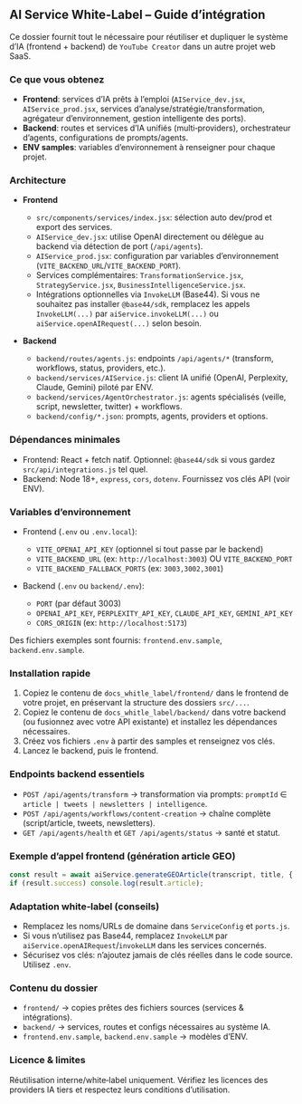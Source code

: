 ## AI Service White‑Label – Guide d’intégration

Ce dossier fournit tout le nécessaire pour réutiliser et dupliquer le système d’IA (frontend + backend) de `YouTube Creator` dans un autre projet web SaaS.

### Ce que vous obtenez
- **Frontend**: services d’IA prêts à l’emploi (`AIService_dev.jsx`, `AIService_prod.jsx`, services d’analyse/stratégie/transformation, agrégateur d’environnement, gestion intelligente des ports).
- **Backend**: routes et services d’IA unifiés (multi‑providers), orchestrateur d’agents, configurations de prompts/agents.
- **ENV samples**: variables d’environnement à renseigner pour chaque projet.

### Architecture
- **Frontend**
  - `src/components/services/index.jsx`: sélection auto dev/prod et export des services.
  - `AIService_dev.jsx`: utilise OpenAI directement ou délègue au backend via détection de port (`/api/agents`).
  - `AIService_prod.jsx`: configuration par variables d’environnement (`VITE_BACKEND_URL`/`VITE_BACKEND_PORT`).
  - Services complémentaires: `TransformationService.jsx`, `StrategyService.jsx`, `BusinessIntelligenceService.jsx`.
  - Intégrations optionnelles via `InvokeLLM` (Base44). Si vous ne souhaitez pas installer `@base44/sdk`, remplacez les appels `InvokeLLM(...)` par `aiService.invokeLLM(...)` ou `aiService.openAIRequest(...)` selon besoin.

- **Backend**
  - `backend/routes/agents.js`: endpoints `/api/agents/*` (transform, workflows, status, providers, etc.).
  - `backend/services/AIService.js`: client IA unifié (OpenAI, Perplexity, Claude, Gemini) piloté par ENV.
  - `backend/services/AgentOrchestrator.js`: agents spécialisés (veille, script, newsletter, twitter) + workflows.
  - `backend/config/*.json`: prompts, agents, providers et options.

### Dépendances minimales
- Frontend: React + fetch natif. Optionnel: `@base44/sdk` si vous gardez `src/api/integrations.js` tel quel.
- Backend: Node 18+, `express`, `cors`, `dotenv`. Fournissez vos clés API (voir ENV).

### Variables d’environnement
- Frontend (`.env` ou `.env.local`):
  - `VITE_OPENAI_API_KEY` (optionnel si tout passe par le backend)
  - `VITE_BACKEND_URL` (ex: `http://localhost:3003`) OU `VITE_BACKEND_PORT`
  - `VITE_BACKEND_FALLBACK_PORTS` (ex: `3003,3002,3001`)

- Backend (`.env` ou `backend/.env`):
  - `PORT` (par défaut 3003)
  - `OPENAI_API_KEY`, `PERPLEXITY_API_KEY`, `CLAUDE_API_KEY`, `GEMINI_API_KEY`
  - `CORS_ORIGIN` (ex: `http://localhost:5173`)

Des fichiers exemples sont fournis: `frontend.env.sample`, `backend.env.sample`.

### Installation rapide
1) Copiez le contenu de `docs_whitle_label/frontend/` dans le frontend de votre projet, en préservant la structure des dossiers `src/...`.
2) Copiez le contenu de `docs_whitle_label/backend/` dans votre backend (ou fusionnez avec votre API existante) et installez les dépendances nécessaires.
3) Créez vos fichiers `.env` à partir des samples et renseignez vos clés.
4) Lancez le backend, puis le frontend.

### Endpoints backend essentiels
- `POST /api/agents/transform` → transformation via prompts: `promptId` ∈ `article | tweets | newsletters | intelligence`.
- `POST /api/agents/workflows/content-creation` → chaîne complète (script/article, tweets, newsletters).
- `GET /api/agents/health` et `GET /api/agents/status` → santé et statut.

### Exemple d’appel frontend (génération article GEO)
```js
const result = await aiService.generateGEOArticle(transcript, title, { tone: 'professionnel', length: 'long' });
if (result.success) console.log(result.article);
```

### Adaptation white‑label (conseils)
- Remplacez les noms/URLs de domaine dans `ServiceConfig` et `ports.js`.
- Si vous n’utilisez pas Base44, remplacez `InvokeLLM` par `aiService.openAIRequest`/`invokeLLM` dans les services concernés.
- Sécurisez vos clés: n’ajoutez jamais de clés réelles dans le code source. Utilisez `.env`.

### Contenu du dossier
- `frontend/` → copies prêtes des fichiers sources (services & intégrations).
- `backend/` → services, routes et configs nécessaires au système IA.
- `frontend.env.sample`, `backend.env.sample` → modèles d’ENV.

### Licence & limites
Réutilisation interne/white‑label uniquement. Vérifiez les licences des providers IA tiers et respectez leurs conditions d’utilisation.


